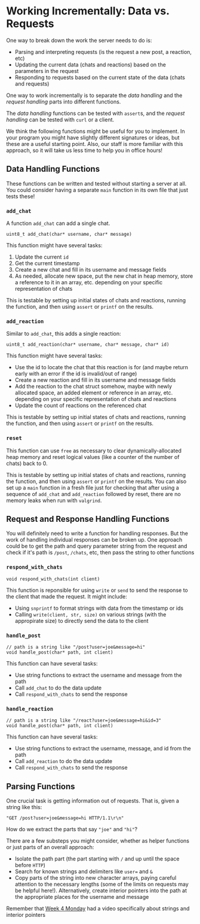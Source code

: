 # Working Incrementally: Data vs. Requests

One way to break down the work the server needs to do is:

- Parsing and interpreting requests (is the request a new post, a reaction, etc)
- Updating the current data (chats and reactions) based on the parameters in the request
- Responding to requests based on the current state of the data (chats and requests)

One way to work incrementally is to separate the *data handling* and the
*request handling* parts into different functions.

The *data handling* functions can be tested with `assert`s, and the *request
handling* can be tested with `curl` or a client.

We think the following functions might be useful for you to implement. In your
program you might have slightly different signatures or ideas, but these are a
useful starting point. Also, our staff is more familiar with this approach, so
it will take us less time to help you in office hours!

## Data Handling Functions

These functions can be written and tested without starting a server at all. You
could consider having a separate `main` function in its own file that just tests
these!

### `add_chat`

A function `add_chat` can add a single chat.

```
uint8_t add_chat(char* username, char* message)
```

This function might have several tasks:

1. Update the current `id`
2. Get the current timestamp
3. Create a new chat and fill in its username and message fields
4. As needed, allocate new space, put the new chat in heap memory, store a
reference to it in an array, etc. depending on your specific representation of
chats

This is testable by setting up initial states of chats and reactions, running
the function, and then using `assert` or `printf` on the results.

### `add_reaction`

Similar to `add_chat`, this adds a single reaction:

```
uint8_t add_reaction(char* username, char* message, char* id)
```

This function might have several tasks:

- Use the id to locate the chat that this reaction is for (and maybe return
early with an error if the id is invalid/out of range)
- Create a new reaction and fill in its username and message fields
- Add the reaction to the chat struct somehow, maybe with newly allocated space,
an added element or reference in an array, etc. depending on your specific representation of chats and reactions
- Update the count of reactions on the referenced chat

This is testable by setting up initial states of chats and reactions, running
the function, and then using `assert` or `printf` on the results.

### `reset`

This function can use `free` as necessary to clear dynamically-allocated heap
memory and reset logical values (like a counter of the number of chats) back to
0.

This is testable by setting up initial states of chats and reactions, running
the function, and then using `assert` or `printf` on the results. You can also
set up a `main` function in a fresh file just for checking that after using a
sequence of `add_chat` and `add_reaction` followed by reset, there are no memory
leaks when run with `valgrind`.

## Request and Response Handling Functions

You will definitely need to write a function for handling responses. But the
work of handling individual responses can be broken up. One approach could be to
get the path and query parameter string from the request and check if it's path
is `/post`, `/chats`, etc, then pass the string to other functions

### `respond_with_chats`

```
void respond_with_chats(int client)
```

This function is reponsible for using `write` or `send` to send the response to
the client that made the request. It might include:

- Using `snprintf` to format strings with data from the timestamp or ids
- Calling `write(client, str, size)` on various strings (with the appropirate size) to directly send the data to the client

### `handle_post`

```
// path is a string like "/post?user=joe&message=hi"
void handle_post(char* path, int client)
```

This function can have several tasks:

- Use string functions to extract the username and message from the path
- Call `add_chat` to do the data update
- Call `respond_with_chats` to send the response 

### `handle_reaction`

```
// path is a string like "/react?user=joe&message=hi&id=3"
void handle_post(char* path, int client)
```

This function can have several tasks:

- Use string functions to extract the username, message, and id from the path
- Call `add_reaction` to do the data update
- Call `respond_with_chats` to send the response 

## Parsing Functions

One crucial task is getting information out of requests. That is, given a string like this:

```
"GET /post?user=joe&message=hi HTTP/1.1\r\n"
```

How do we extract the parts that say `"joe"` and `"hi"`?

There are a few substeps you might consider, whether as helper functions or just parts of an overall approach:

- Isolate the path part (the part starting with `/` and up until the space before `HTTP`)
- Search for known strings and delimiters like `user=` and `&`
- Copy parts of the string into new character arrays, paying careful attention to the necessary lengths (some of the limits on requests may be helpful here!). Alternatively, create interior pointers into the path at the appropriate places for the username and message


Remember that [Week 4 Monday](https://ucsd-cse29.github.io/fa24/#week-4--representations-and-memory) had a video specifically about strings and interior pointers
